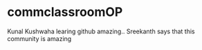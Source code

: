 # commclassroomOP

Kunal Kushwaha learing github amazing..
Sreekanth says that this community is amazing

